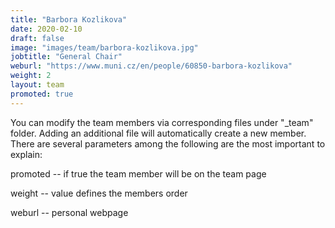 ```yaml
---
title: "Barbora Kozlikova"
date: 2020-02-10
draft: false
image: "images/team/barbora-kozlikova.jpg"
jobtitle: "General Chair"
weburl: "https://www.muni.cz/en/people/60850-barbora-kozlikova"
weight: 2
layout: team
promoted: true
---
```


You can modify the team members via corresponding files under "_team" folder. Adding an additional file will automatically create a new member. There are several parameters among the following are the most important to explain: 

promoted -- if true the team member will be on the team page

weight -- value defines the members order

weburl -- personal webpage


